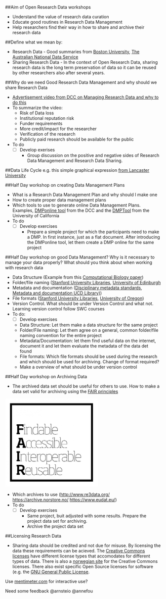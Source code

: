 ##Aim of Open Research Data workshops
- Understand the value of research data curation
- Educate good routines in Research Data Management
- Help researchers find their way in how to share and archive their research data

##Define what we mean by:
- Research Data - Good summaries from [Boston University](http://www.bu.edu/datamanagement/background/whatisdata/), [The Australian National Data Service](http://www.ands.org.au/guides/what-is-research-data)
- Sharing Research Data - In the context of Open Research Data, sharing research data is the long term preservation of data so it can be reused by other researchers also after several years.

##Why do we need Good Research Data Management and why should we share Research Data
- [Advertisement video from DCC on Managing Research Data and why to do this](http://www.dcc.ac.uk/news/managing-research-data-video)
- To summarize the video:
  - Risk of Data loss
  - Institutional reputation risk
  - Funder requirements
  - More credit/impact for the researcher
  - Verification of the research
  - Publicly paid research should be available for the public
- To do
  - [ ] Develop exerises
    - Group discussion on the positive and negative sides of Research Data Management and Research Data Sharing.

##Data Life Cycle 
e.g. this simple graphical expression [from Lancaster University](http://www.lancaster.ac.uk/library/rdm/what-is-rdm/plan/data-lifecycle/)

##Half Day workshop on creating Data Management Plans
- What is a Research Data Management Plan and why should I make one
- How to create proper data management plans
- Which tools to use to generate online Data Management Plans. Examples, [DMPonline tool](https://dmponline.dcc.ac.uk/) from the DCC and the [DMPTool](https://dmp.cdlib.org/) from the University of California
- To do
  - [ ] Develop exercises 
    - Prepare a simple project for which the participants need to make a DMP. In first instance, just as a flat document. After introducing the DMPonline tool, let them create a DMP online for the same project

##Half Day workshop on good Data Management?
Why is it necessary to manage your data properly? What should you think about when working with research data
- Data Structure (Example from this [Computational Biology paper](http://journals.plos.org/ploscompbiol/article?id=10.1371/journal.pcbi.1000424))
- Folder/file naming ([Stanford University Libraries](https://library.stanford.edu/research/data-management-services/data-best-practices/best-practices-file-naming), [University of Edinburgh](http://www.ed.ac.uk/records-management/records-management/staff-guidance/electronic-records/naming-conventions)
- Metadata and documentation ([Disciplinary metadata standards](http://www.dcc.ac.uk/drupal/resources/metadata-standards), [Metadata and documentation UCD Library)](http://libguides.ucd.ie/data/doc_metadata))
- File formats ([Stanford University Libraries](https://library.stanford.edu/research/data-management-services/data-best-practices/best-practices-file-formats), [University of Oregon](https://library.uoregon.edu/datamanagement/fileformats.html))
- Version Control. What should be under Version Control and what not. Learning version control follow SWC courses
- To do:
  - [ ] Develop exercises
   - Data Structure: Let them make a data structure for the same project
   - Folder/File naming: Let them agree on a general, common folder/file naming convention for the entire project
   - Metadata/Documentation: let them find useful data on the internet, document it and let them evaluate the metadata of the data det found
   - File formats: Which file formats should be used during the research and which should be used for archiving. Change of format required?
   - Make a overview of what should be under version control

##Half Day workshop on Archiving Data
- The archived data set should be useful for others to use. How to make a data set valid for archiving using the [FAIR principles](https://www.force11.org/group/fairgroup/fairprinciples)

![FAIR Principles](pictures/FAIR.png)

- Which archives to use (http://www.re3data.org/ https://archive.norstore.no/ https://www.eudat.eu/)
- To do
  - [ ] Develop exercises
    - Same project, buit adjusted with some results. Prepare the project data set for archiving.
    - Archive the project data set

##Licensing Research Data 
- Sharing data should be credited and not due for misuse. By licensing the data these requirements can be acieved. The [Creative Commons licenses](https://creativecommons.org) have different license types that accomodates for different types of data. There is also a [norwegian site](https://creativecommons.no) for the Creative Commons licenses. There also exist specific Open Source licenses for software (e.g. the [GNU General Public License](https://www.gnu.org/licenses/gpl-3.0.en.html).

Use [mentimeter.com](http://www.mentimeter.com) for interactive use?

Need some feedback @arnsteio @annefou
